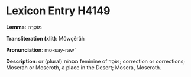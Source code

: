 # Lexicon Entry H4149

**Lemma**: מוֹסֵרָה

**Transliteration (xlit)**: Môwçêrâh

**Pronunciation**: mo-say-raw'

**Description**:
or (plural) מֹסְרוֹת feminine of מוֹסֵר; correction or corrections; Moserah or Moseroth, a place in the Desert; Mosera, Moseroth.
